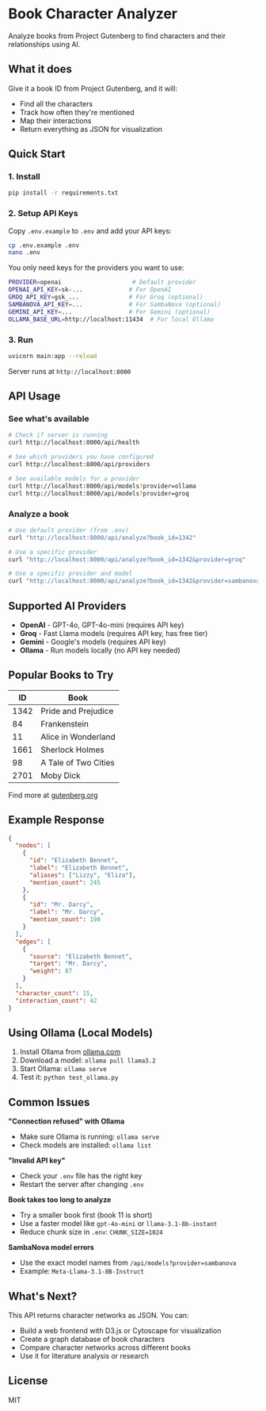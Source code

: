 # Book Character Analyzer

Analyze books from Project Gutenberg to find characters and their relationships using AI.

## What it does

Give it a book ID from Project Gutenberg, and it will:
- Find all the characters
- Track how often they're mentioned
- Map their interactions
- Return everything as JSON for visualization

## Quick Start

### 1. Install

```bash
pip install -r requirements.txt
```

### 2. Setup API Keys

Copy `.env.example` to `.env` and add your API keys:

```bash
cp .env.example .env
nano .env
```

You only need keys for the providers you want to use:

```bash
PROVIDER=openai                    # Default provider
OPENAI_API_KEY=sk-...             # For OpenAI
GROQ_API_KEY=gsk_...              # For Groq (optional)
SAMBANOVA_API_KEY=...             # For SambaNova (optional)
GEMINI_API_KEY=...                # For Gemini (optional)
OLLAMA_BASE_URL=http://localhost:11434  # For local Ollama
```

### 3. Run

```bash
uvicorn main:app --reload
```

Server runs at `http://localhost:8000`

## API Usage

### See what's available

```bash
# Check if server is running
curl http://localhost:8000/api/health

# See which providers you have configured
curl http://localhost:8000/api/providers

# See available models for a provider
curl http://localhost:8000/api/models?provider=ollama
curl http://localhost:8000/api/models?provider=groq
```

### Analyze a book

```bash
# Use default provider (from .env)
curl "http://localhost:8000/api/analyze?book_id=1342"

# Use a specific provider
curl "http://localhost:8000/api/analyze?book_id=1342&provider=groq"

# Use a specific provider and model
curl "http://localhost:8000/api/analyze?book_id=1342&provider=sambanova&model=Meta-Llama-3.1-70B-Instruct"
```

## Supported AI Providers

- **OpenAI** - GPT-4o, GPT-4o-mini (requires API key)
- **Groq** - Fast Llama models (requires API key, has free tier)
- **Gemini** - Google's models (requires API key)
- **Ollama** - Run models locally (no API key needed)

## Popular Books to Try

| ID | Book |
|----|------|
| 1342 | Pride and Prejudice |
| 84 | Frankenstein |
| 11 | Alice in Wonderland |
| 1661 | Sherlock Holmes |
| 98 | A Tale of Two Cities |
| 2701 | Moby Dick |

Find more at [gutenberg.org](https://www.gutenberg.org)

## Example Response

```json
{
  "nodes": [
    {
      "id": "Elizabeth Bennet",
      "label": "Elizabeth Bennet",
      "aliases": ["Lizzy", "Eliza"],
      "mention_count": 245
    },
    {
      "id": "Mr. Darcy",
      "label": "Mr. Darcy",
      "mention_count": 198
    }
  ],
  "edges": [
    {
      "source": "Elizabeth Bennet",
      "target": "Mr. Darcy",
      "weight": 87
    }
  ],
  "character_count": 15,
  "interaction_count": 42
}
```

## Using Ollama (Local Models)

1. Install Ollama from [ollama.com](https://ollama.com)
2. Download a model: `ollama pull llama3.2`
3. Start Ollama: `ollama serve`
4. Test it: `python test_ollama.py`

## Common Issues

**"Connection refused" with Ollama**
- Make sure Ollama is running: `ollama serve`
- Check models are installed: `ollama list`

**"Invalid API key"**
- Check your `.env` file has the right key
- Restart the server after changing `.env`

**Book takes too long to analyze**
- Try a smaller book first (book 11 is short)
- Use a faster model like `gpt-4o-mini` or `llama-3.1-8b-instant`
- Reduce chunk size in `.env`: `CHUNK_SIZE=1024`

**SambaNova model errors**
- Use the exact model names from `/api/models?provider=sambanova`
- Example: `Meta-Llama-3.1-8B-Instruct`

## What's Next?

This API returns character networks as JSON. You can:
- Build a web frontend with D3.js or Cytoscape for visualization
- Create a graph database of book characters
- Compare character networks across different books
- Use it for literature analysis or research

## License

MIT